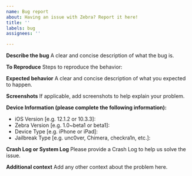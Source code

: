 ```yaml
---
name: Bug report
about: Having an issue with Zebra? Report it here!
title: ''
labels: bug
assignees: ''

---
```


**Describe the bug**
A clear and concise description of what the bug is.

**To Reproduce**
Steps to reproduce the behavior:

**Expected behavior**
A clear and concise description of what you expected to happen.

**Screenshots**
If applicable, add screenshots to help explain your problem.

**Device Information (please complete the following information):**
 - iOS Version [e.g. 12.1.2 or 10.3.3]: <INSERT-HERE>
 - Zebra Version [e.g. 1.0\~beta1 or beta1]: <INSERT-HERE>
 - Device Type [e.g. iPhone or iPad]: <INSERT-HERE>
 - Jailbreak Type [e.g. unc0ver, Chimera, checkra1n, etc.]: <INSERT-HERE>

**Crash Log or System Log**
Please provide a Crash Log to help us solve the issue.

**Additional context**
Add any other context about the problem here.
